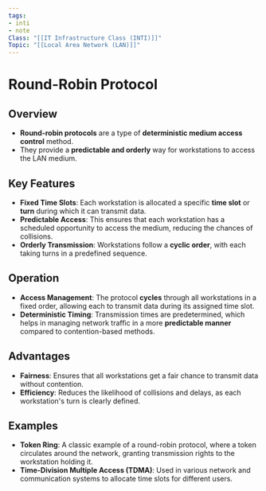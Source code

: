 ```yaml
---
tags:
- inti
- note
Class: "[[IT Infrastructure Class (INTI)]]"
Topic: "[[Local Area Network (LAN)]]"
---
```


# Round-Robin Protocol

## Overview

- **Round-robin protocols** are a type of **deterministic medium access control** method.
- They provide a **predictable and orderly** way for workstations to access the LAN medium.

## Key Features

- **Fixed Time Slots**: Each workstation is allocated a specific **time slot** or **turn** during which it can transmit data.
- **Predictable Access**: This ensures that each workstation has a scheduled opportunity to access the medium, reducing the chances of collisions.
- **Orderly Transmission**: Workstations follow a **cyclic order**, with each taking turns in a predefined sequence.

## Operation

- **Access Management**: The protocol **cycles** through all workstations in a fixed order, allowing each to transmit data during its assigned time slot.
- **Deterministic Timing**: Transmission times are predetermined, which helps in managing network traffic in a more **predictable manner** compared to contention-based methods.

## Advantages

- **Fairness**: Ensures that all workstations get a fair chance to transmit data without contention.
- **Efficiency**: Reduces the likelihood of collisions and delays, as each workstation's turn is clearly defined.

## Examples

- **Token Ring**: A classic example of a round-robin protocol, where a token circulates around the network, granting transmission rights to the workstation holding it.
- **Time-Division Multiple Access (TDMA)**: Used in various network and communication systems to allocate time slots for different users.


